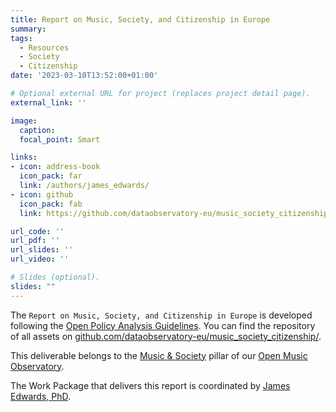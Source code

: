 ```yaml
---
title: Report on Music, Society, and Citizenship in Europe
summary: 
tags:
  - Resources
  - Society
  - Citizenship
date: '2023-03-10T13:52:00+01:00'

# Optional external URL for project (replaces project detail page).
external_link: ''

image:
  caption: 
  focal_point: Smart

links:
- icon: address-book
  icon_pack: far
  link: /authors/james_edwards/
- icon: github
  icon_pack: fab
  link: https://github.com/dataobservatory-eu/music_society_citizenship/

url_code: ''
url_pdf: ''
url_slides: ''
url_video: ''

# Slides (optional).
slides: ""
---
```


The `Report on Music, Society, and Citizenship in Europe` is developed following the [Open Policy Analysis Guidelines](/resources/opa/).  You can find the repository of all assets on [github.com/dataobservatory-eu/music_society_citizenship/](https://github.com/dataobservatory-eu/music_society_citizenship/).

This deliverable belongs to the [Music & Society](https://music.dataobservatory.eu/pillar/music-and-society/) pillar of our [Open Music Observatory](/resources/open_music_observatory/). 

The Work Package that delivers this report is coordinated by [James Edwards, PhD](/authors/james_edwards/).